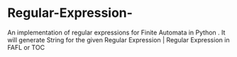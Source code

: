 # Regular-Expression-
An implementation of regular expressions for Finite Automata in Python . It will generate String for the given Regular Expression | Regular Expression in FAFL or TOC
